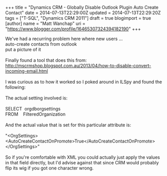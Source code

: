 +++
title = "Dynamics CRM - Globally Disable Outlook Plugin Auto Create Contact"
date = 2014-07-13T22:29:00Z
updated = 2014-07-13T22:29:20Z
tags = ["T-SQL", "Dynamics CRM 2011"]
draft = true
blogimport = true 
[author]
	name = "Matt Wanchap"
	uri = "https://www.blogger.com/profile/16465307324394182190"
+++

We've had a recurring problem here where new users ...<br />auto-create contacts from outlook<br />put a picture of it<br /><br />Finally found a tool that does this from:<br />http://mscrmshop.blogspot.com.au/2013/04/how-to-disable-convert-incoming-email.html<br /><br />I was curious as to how it worked so I poked around in ILSpy and found the following:<br /><br />The actual setting involved is:<br /><br />SELECT &nbsp;orgdborgsettings<br />FROM &nbsp; &nbsp;FilteredOrganization<br /><br />And the actual value that is set for this particular attribute is:<br /><br />"&lt;OrgSettings&gt;&lt;AutoCreateContactOnPromote&gt;True&lt;/AutoCreateContactOnPromote&gt;&lt;/OrgSettings&gt;"<br /><br />So if you're comfortable with XML you could actually just apply the values in that field directly, but I'd advise against that since CRM would probably flip its wig if you got one character wrong.
